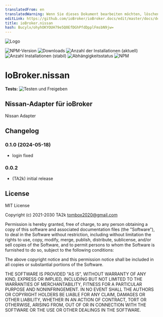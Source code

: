 ```yaml
---
translatedFrom: en
translatedWarning: Wenn Sie dieses Dokument bearbeiten möchten, löschen Sie bitte das Feld "translationsFrom". Andernfalls wird dieses Dokument automatisch erneut übersetzt
editLink: https://github.com/ioBroker/ioBroker.docs/edit/master/docs/de/adapterref/iobroker.nissan/README.md
title: ioBroker.nissan
hash: Bucylx/ohyhOKYOUH79e5Q0EfDGhPfdDpplFmsbN9jw=
---
```

![Logo](../../../en/adapterref/iobroker.nissan/admin/nissan.png)

![NPM-Version](https://img.shields.io/npm/v/iobroker.nissan.svg)
![Downloads](https://img.shields.io/npm/dm/iobroker.nissan.svg)
![Anzahl der Installationen (aktuell)](https://iobroker.live/badges/nissan-installed.svg)
![Anzahl Installationen (stabil)](https://iobroker.live/badges/nissan-stable.svg)
![Abhängigkeitsstatus](https://img.shields.io/david/TA2k/iobroker.nissan.svg)
![NPM](https://nodei.co/npm/iobroker.nissan.png?downloads=true)

# IoBroker.nissan
**Tests:** ![Testen und Freigeben](https://github.com/TA2k/ioBroker.nissan/workflows/Test%20and%20Release/badge.svg)

## Nissan-Adapter für ioBroker
Nissan Adapter

## Changelog
### 0.1.0 (2024-05-18)

- login fixed

### 0.0.2

- (TA2k) initial release

## License

MIT License

Copyright (c) 2021-2030 TA2k <tombox2020@gmail.com>

Permission is hereby granted, free of charge, to any person obtaining a copy
of this software and associated documentation files (the "Software"), to deal
in the Software without restriction, including without limitation the rights
to use, copy, modify, merge, publish, distribute, sublicense, and/or sell
copies of the Software, and to permit persons to whom the Software is
furnished to do so, subject to the following conditions:

The above copyright notice and this permission notice shall be included in all
copies or substantial portions of the Software.

THE SOFTWARE IS PROVIDED "AS IS", WITHOUT WARRANTY OF ANY KIND, EXPRESS OR
IMPLIED, INCLUDING BUT NOT LIMITED TO THE WARRANTIES OF MERCHANTABILITY,
FITNESS FOR A PARTICULAR PURPOSE AND NONINFRINGEMENT. IN NO EVENT SHALL THE
AUTHORS OR COPYRIGHT HOLDERS BE LIABLE FOR ANY CLAIM, DAMAGES OR OTHER
LIABILITY, WHETHER IN AN ACTION OF CONTRACT, TORT OR OTHERWISE, ARISING FROM,
OUT OF OR IN CONNECTION WITH THE SOFTWARE OR THE USE OR OTHER DEALINGS IN THE
SOFTWARE.